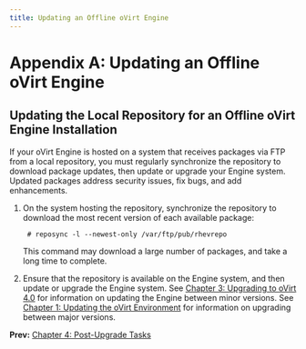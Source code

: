 ```yaml
---
title: Updating an Offline oVirt Engine
---
```


# Appendix A: Updating an Offline oVirt Engine

## Updating the Local Repository for an Offline oVirt Engine Installation

If your oVirt Engine is hosted on a system that receives packages via FTP from a local repository, you must regularly synchronize the repository to download package updates, then update or upgrade your Engine system. Updated packages address security issues, fix bugs, and add enhancements.

1. On the system hosting the repository, synchronize the repository to download the most recent version of each available package:

        # reposync -l --newest-only /var/ftp/pub/rhevrepo

    This command may download a large number of packages, and take a long time to complete.

2. Ensure that the repository is available on the Engine system, and then update or upgrade the Engine system. See [Chapter 3: Upgrading to oVirt 4.0](../chap-Upgrading_to_oVirt_4.0) for information on updating the Engine between minor versions. See [Chapter 1: Updating the oVirt Environment](../chap-Updating_the_oVirt_Environment) for information on upgrading between major versions.

**Prev:** [Chapter 4: Post-Upgrade Tasks](../chap-Post-Upgrade_Tasks)
